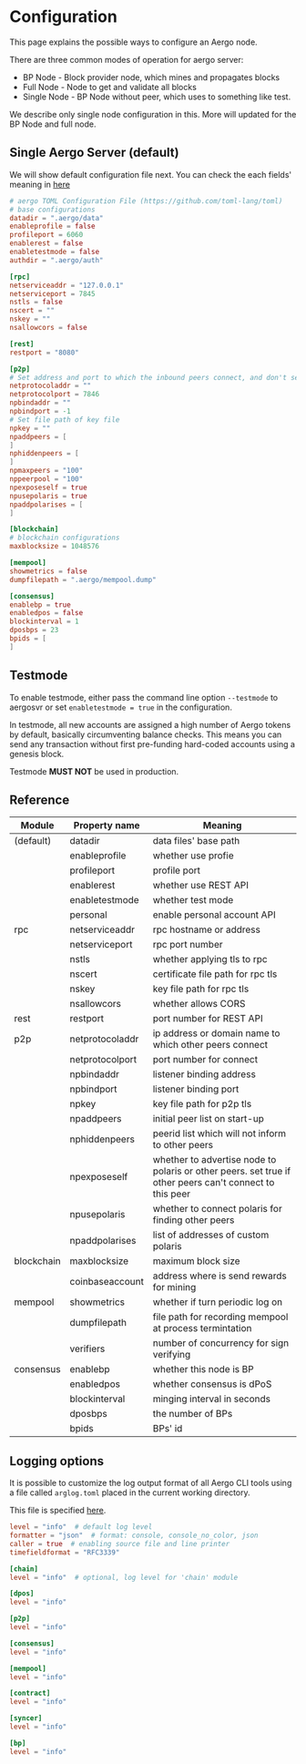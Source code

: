 Configuration
=============

This page explains the possible ways to configure an Aergo node.

There are three common modes of operation for aergo server:

* BP Node - Block provider node, which mines and propagates blocks
* Full Node - Node to get and validate all blocks
* Single Node - BP Node without peer, which uses to something like test.

We describe only single node configuration in this. More will updated for the BP Node and full node.

## Single Aergo Server (default)

We will show default configuration file next. You can check the each fields' meaning in [here](https://github.com/aergoio/aergo/wiki/server_configuration)

```toml
# aergo TOML Configuration File (https://github.com/toml-lang/toml)
# base configurations
datadir = ".aergo/data"
enableprofile = false
profileport = 6060
enablerest = false
enabletestmode = false
authdir = ".aergo/auth"

[rpc]
netserviceaddr = "127.0.0.1"
netserviceport = 7845
nstls = false
nscert = ""
nskey = ""
nsallowcors = false

[rest]
restport = "8080"

[p2p]
# Set address and port to which the inbound peers connect, and don't set loopback address or private network unless used in local network 
netprotocoladdr = "" 
netprotocolport = 7846
npbindaddr = ""
npbindport = -1 
# Set file path of key file
npkey = ""
npaddpeers = [
]
nphiddenpeers = [
]
npmaxpeers = "100"
nppeerpool = "100"
npexposeself = true
npusepolaris = true
npaddpolarises = [
]

[blockchain]
# blockchain configurations
maxblocksize = 1048576

[mempool]
showmetrics = false
dumpfilepath = ".aergo/mempool.dump"

[consensus]
enablebp = true
enabledpos = false
blockinterval = 1
dposbps = 23
bpids = [
]
```

## Testmode

To enable testmode, either pass the command line option `--testmode` to aergosvr or set `enabletestmode = true` in the configuration.

In testmode, all new accounts are assigned a high number of Aergo tokens by default, basically circumventing balance checks. This means you can send any transaction without first pre-funding hard-coded accounts using a genesis block.

Testmode **MUST NOT** be used in production.

## Reference

| Module        | Property name    | Meaning                                  |
| ------------- |------------------|------------------------------------------|
| (default)     | datadir          | data files' base path                    |
|               | enableprofile    | whether use profie                       |
|               | profileport      | profile port                             |
|               | enablerest       | whether use REST API                     |
|               | enabletestmode   | whether test mode                        |
|               | personal         | enable personal account API              |
| rpc           | netserviceaddr   | rpc hostname or address                  |
|               | netserviceport   | rpc port number                          |
|               | nstls            | whether applying tls to rpc              |
|               | nscert           | certificate file path for rpc tls        |
|               | nskey            | key file path for rpc tls                |
|               | nsallowcors      | whether allows CORS                      |
| rest          | restport         | port number for REST API                 |
| p2p           | netprotocoladdr  | ip address or domain name to which other peers connect |
|               | netprotocolport  | port number for connect                  |
|               | npbindaddr       | listener binding address                 |
|               | npbindport       | listener binding port                    |
|               | npkey            | key file path for p2p tls                |
|               | npaddpeers       | initial peer list on start-up            |
|               | nphiddenpeers    | peerid list which will not inform to other peers |
|               | npexposeself     | whether to advertise node to polaris or other peers. set true if other peers can't connect to this peer |
|               | npusepolaris     | whether to connect polaris for finding other peers    |
|               | npaddpolarises   | list of addresses of custom polaris             |
| blockchain    | maxblocksize     | maximum block size                       |
|               | coinbaseaccount  | address where is send rewards for mining |
| mempool       | showmetrics      | whether if turn periodic log on          |
|               | dumpfilepath     | file path for recording mempool at process termintation |
|               | verifiers        | number of concurrency for sign verifying |
| consensus     | enablebp         | whether this node is BP                  |
|               | enabledpos       | whether consensus is dPoS                |
|               | blockinterval    | minging interval in seconds              |
|               | dposbps          | the number of BPs                        |
|               | bpids            | BPs' id                                  |

## Logging options

It is possible to customize the log output format of all Aergo CLI tools using a file called `arglog.toml` placed in the current working directory.

This file is specified [here](https://github.com/aergoio/aergo-lib/blob/fe30a6e424e5b963f3c4e9c0ea3da4c0c87f595b/log/log.go#L9-L40).

```toml
level = "info"  # default log level
formatter = "json"  # format: console, console_no_color, json
caller = true  # enabling source file and line printer
timefieldformat = "RFC3339"

[chain]
level = "info"  # optional, log level for 'chain' module

[dpos]
level = "info"

[p2p]
level = "info"

[consensus]
level = "info"

[mempool]
level = "info"

[contract]
level = "info"

[syncer]
level = "info"

[bp]
level = "info"
```
